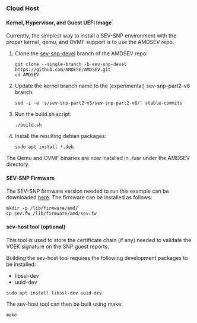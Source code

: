 ### Cloud Host
#### Kernel, Hypervisor, and Guest UEFI Image

Currently, the simplest way to install a SEV-SNP environment with the proper kernel, qemu, and OVMF support is to use the AMDSEV repo.

1. Clone the [sev-snp-devel](https://github.com/AMDESE/AMDSEV/tree/sev-snp-devel) branch of the AMDSEV repo:
    ```
    git clone --single-branch -b sev-snp-devel https://github.com/AMDESE/AMDSEV.git
    cd AMDSEV
    ```
2. Update the kernel branch name to the (experimental) sev-snp-part2-v6 branch:
    ```
    sed -i -e 's/sev-snp-part2-v5/sev-snp-part2-v6/' stable-commits
    ```
3. Run the build.sh script:
    ```
    ./build.sh
    ```
4. Install the resulting debian packages:
    ```
    sudo apt install *.deb
    ```

The Qemu and OVMF binaries are now installed in ./usr under the AMDSEV directory.

#### SEV-SNP Firmware

The SEV-SNP firmware version needed to run this example can be downloaded [here](). The firmware can be installed as follows:
```
mkdir -p /lib/firmware/amd/
cp sev.fw /lib/firmware/amd/sev.fw
```

#### sev-host tool (optional)

This tool is used to store the certificate chain (if any) needed to validate the VCEK signature on the SNP guest reports.

Building the sev-host tool requires the following development packages to be installed:
 - libssl-dev
 - uuid-dev

```
sudo apt install libssl-dev uuid-dev
```

The sev-host tool can then be built using make:
```
make
```

